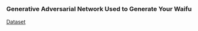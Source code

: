 ### Generative Adversarial Network Used to Generate Your Waifu
[Dataset](https://www.kaggle.com/datasets/zuhairtarif/waifu-gan)

